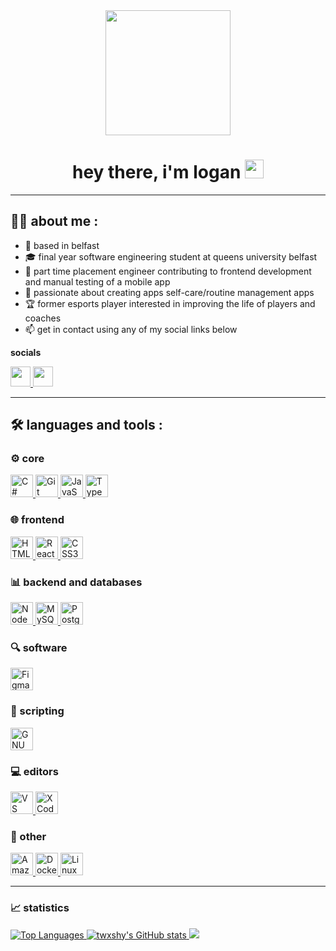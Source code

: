 <div id="header" align="center">
    <img src="https://media.giphy.com/media/v1.Y2lkPTc5MGI3NjExbDZ1bW1janR2cGhnMnZvOXZsM2VncTlpNWcyNTBsaGNkamJwNm9pbSZlcD12MV9pbnRlcm5hbF9naWZfYnlfaWQmY3Q9Zw/3oKIPnAiaMCws8nOsE/giphy.gif" width="200">
    <h1>
    hey there, i'm logan
    <img src="https://media.giphy.com/media/hvRJCLFzcasrR4ia7z/giphy.gif" width="30px"/>
    </h1>
</div>

---
## :technologist: about me :
- :round_pushpin: based in belfast
- :mortar_board: final year software engineering student at queens university belfast
- :briefcase: part time placement engineer contributing to frontend development and manual testing of a mobile app
- :brain: passionate about creating apps self-care/routine management apps
- :trophy: former esports player interested in improving the life of players and coaches
- :mailbox: get in contact using any of my social links below

<b> socials </b>
<div>
  <a href="https://discord.com/users/twxshy" target="_blank" rel="noreferrer">
    <picture>
      <img src="https://raw.githubusercontent.com/danielcranney/readme-generator/main/public/icons/socials/discord.svg" width="32" height="32"/>
    </picture>
  </a>
  <a href="https://www.x.com/_twxshy" target="_blank" rel="noreferrer">
    <picture>
      <source media="(prefers-color-scheme: dark)" srcset="https://raw.githubusercontent.com/danielcranney/readme-generator/main/public/icons/socials/twitter-dark.svg"/>
      <source media="(prefers-color-scheme: light)" srcset="https://raw.githubusercontent.com/danielcranney/readme-generator/main/public/icons/socials/twitter.svg"/>
      <img src="https://raw.githubusercontent.com/danielcranney/readme-generator/main/public/icons/socials/twitter.svg" width="32" height="32"/>
    </picture>
  </a>
</div>

---
## :hammer_and_wrench: languages and tools :
### :gear: core
<div>
  <a href="https://docs.microsoft.com/en-us/dotnet/csharp/" target="_blank" rel="noreferrer">
    <picture>
    <img src="https://raw.githubusercontent.com/danielcranney/readme-generator/main/public/icons/skills/csharp-colored.svg" width="36" height="36" alt="C#"/>
    </picture>
  </a>
  <a href="https://git-scm.com/" target="_blank" rel="noreferrer">
    <picture>
    <img src="https://raw.githubusercontent.com/danielcranney/readme-generator/main/public/icons/skills/git-colored.svg" width="36" height="36" alt="Git"/>
    </picture>
  </a>
  <a href="https://developer.mozilla.org/en-US/docs/Web/JavaScript" target="_blank" rel="noreferrer">
    <picture>
    <img src="https://raw.githubusercontent.com/danielcranney/readme-generator/main/public/icons/skills/javascript-colored.svg" width="36" height="36" alt="JavaScript"/>
    </picture>
  </a>
  <a href="https://www.typescriptlang.org/" target="_blank" rel="noreferrer">
    <picture>
    <img src="https://raw.githubusercontent.com/danielcranney/readme-generator/main/public/icons/skills/typescript-colored.svg" width="36" height="36" alt="TypeScript"/>
    </picture>
  </a>
</div>

### :globe_with_meridians: frontend
<div>
  <a href="https://developer.mozilla.org/en-US/docs/Glossary/HTML5" target="_blank" rel="noreferrer">
    <picture>
    <img src="https://raw.githubusercontent.com/danielcranney/readme-generator/main/public/icons/skills/html5-colored.svg" width="36" height="36" alt="HTML5"/>
    </picture>

  </a>
  <a href="https://reactjs.org/" target="_blank" rel="noreferrer">
    <picture>
    <img src="https://raw.githubusercontent.com/danielcranney/readme-generator/main/public/icons/skills/react-colored.svg" width="36" height="36" alt="React"/>
    </picture>

  </a>
  <a href="https://www.w3.org/TR/CSS/#css" target="_blank" rel="noreferrer">
    <picture>
    <img src="https://raw.githubusercontent.com/danielcranney/readme-generator/main/public/icons/skills/css3-colored.svg" width="36" height="36" alt="CSS3"/>
    </picture>
  </a>
</div>

### :bar_chart: backend and databases
<div>
  <a href="https://nodejs.org/en/" target="_blank" rel="noreferrer">
    <picture>
    <img src="https://raw.githubusercontent.com/danielcranney/readme-generator/main/public/icons/skills/nodejs-colored.svg" width="36" height="36" alt="NodeJS"/>
    </picture>
  </a>
  <a href="https://www.mysql.com/" target="_blank" rel="noreferrer">
    <picture>
    <img src="https://raw.githubusercontent.com/danielcranney/readme-generator/main/public/icons/skills/mysql-colored.svg" width="36" height="36" alt="MySQL"/>
    </picture>
  </a>
  <a href="https://www.postgresql.org/" target="_blank" rel="noreferrer">
    <picture>
    <img src="https://raw.githubusercontent.com/danielcranney/readme-generator/main/public/icons/skills/postgresql-colored.svg" width="36" height="36" alt="PostgreSQL"/>
    </picture>
  </a>
</div>

### :mag: software
<div>
  <a href="https://www.figma.com/" target="_blank" rel="noreferrer">
    <picture>
    <img src="https://raw.githubusercontent.com/danielcranney/readme-generator/main/public/icons/skills/figma-colored.svg" width="36" height="36" alt="Figma"/>
    </picture>
  </a>
</div>

### :pencil: scripting
<div>
  <a href="https://www.gnu.org/software/bash/" target="_blank" rel="noreferrer">
    <picture>
    <img src="https://raw.githubusercontent.com/danielcranney/readme-generator/main/public/icons/skills/gnubash.svg" width="36" height="36" alt="GNU Bash"/>
    </picture>
  </a>
</div>

### :computer: editors
<div>
  <a href="https://www.visualstudiocode.com" target="_blank" rel="noreferrer">
    <picture>
    <img src="https://raw.githubusercontent.com/danielcranney/readme-generator/main/public/icons/skills/visualstudiocode.svg" width="36" height="36" alt="VS Code"/>
    </picture>
  </a>
  <a href="https://www.xcode.com" target="_blank" rel="noreferrer">
    <picture>
    <img src="https://raw.githubusercontent.com/danielcranney/readme-generator/main/public/icons/skills/xcode.svg" width="36" height="36" alt="XCode"/>
    </picture>
  </a>
</div>

### :book: other
<div>
  <a href="https://aws.amazon.com" target="_blank" rel="noreferrer">
    <picture>
    <img src="https://raw.githubusercontent.com/danielcranney/readme-generator/main/public/icons/skills/aws-colored-dark.svg" width="36" height="36" alt="Amazon Web Services"/>
    </picture>
  </a>
  <a href="https://www.docker.com/" target="_blank" rel="noreferrer">
    <picture>
    <img src="https://raw.githubusercontent.com/danielcranney/readme-generator/main/public/icons/skills/docker-colored.svg" width="36" height="36" alt="Docker"/>
    </picture>
  </a>
  <a href="https://www.linux.org" target="_blank" rel="noreferrer">
    <picture>
    <img src="https://raw.githubusercontent.com/danielcranney/readme-generator/main/public/icons/skills/linux-colored.svg" width="36" height="36" alt="Linux"/>
    </picture>
  </a>
</div>

---
### :chart_with_upwards_trend: statistics
<div>
  <a href="https://github.com/twxshy" align="left">
    <img src="https://github-readme-stats.vercel.app/api/top-langs/?username=twxshy&langs_count=10&title_color=57d9fa&text_color=ffffff&icon_color=57d9fa&bg_color=20232a&hide_border=true&locale=en&custom_title=Top%20%Languages" alt="Top Languages"/>
  </a>

  <a href="http://www.github.com/twxshy" align="left">
    <img src="https://github-readme-stats.vercel.app/api?username=twxshy&show_icons=true&hide=stars,&count_private=true&title_color=57d9fa&text_color=ffffff&icon_color=57d9fa&bg_color=20232a&hide_border=true&show_icons=true" alt="twxshy's GitHub stats"/>
  </a>

  <a href="http://www.github.com/twxshy" align="left">
    <img src="https://github-readme-streak-stats.herokuapp.com/?user=twxshy&stroke=ffffff&background=20232a&ring=57d9fa&fire=57d9fa&currStreakNum=ffffff&currStreakLabel=57d9fa&sideNums=57d9fa&sideLabels=ffffff&dates=ffffff&hide_border=true"/>
  </a>
</div>
